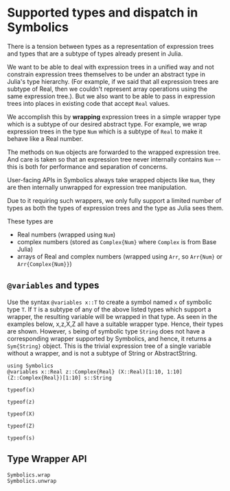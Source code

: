 # Supported types and dispatch in Symbolics

There is a tension between types as a representation of expression trees and types that are a subtype of types already present in Julia.

We want to be able to deal with expression trees in a unified way and not constrain expression trees themselves to be under an abstract type in Julia's type hierarchy. (For example, if we said that all expression trees are subtype of Real, then we couldn't represent array operations using the same expression tree.). But we also want to be able to pass in expression trees into places in existing code that accept `Real` values.

We accomplish this by **wrapping** expression trees in a simple wrapper type which is a subtype of our desired abstract type. For example, we wrap expression trees in the type `Num` which is a subtype of `Real` to make it behave like a Real number.

The methods on `Num` objects are forwarded to the wrapped expression tree. And care is taken so that an expression tree never internally contains `Num` -- this is both for performance and separation of concerns.

User-facing APIs in Symbolics always take wrapped objects like `Num`, they are then internally unwrapped for expression tree manipulation.

Due to it requiring such wrappers, we only fully support a limited number of types as both the types of expression trees and the type as Julia sees them.

These types are

- Real numbers (wrapped using `Num`)
- complex numbers (stored as `Complex{Num}` where `Complex` is from Base Julia)
- arrays of Real and complex numbers (wrapped using `Arr`, so `Arr{Num}` or `Arr{Complex{Num}}`)

## `@variables` and types

Use the syntax `@variables x::T` to create a symbol named `x` of symbolic type `T`. If `T` is a subtype of any of the above listed types which support a wrapper, the resulting variable will be wrapped in that type. As seen in the examples below, x,z,X,Z all have a suitable wrapper type. Hence, their types are shown. However, `s` being of symbolic type `String` does not have a corresponding wrapper supported by Symbolics, and hence, it returns a `Sym{String}` object. This is the trivial expression tree of a single variable without a wrapper, and is not a subtype of String or AbstractString.

```@example types
using Symbolics
@variables x::Real z::Complex{Real} (X::Real)[1:10, 1:10] (Z::Complex{Real})[1:10] s::String
```
```@example types
typeof(x)
```
```@example types
typeof(z)
```
```@example types
typeof(X)
```
```@example types
typeof(Z)
```
```@example types
typeof(s)
```

## Type Wrapper API

```@docs
Symbolics.wrap
Symbolics.unwrap
```


